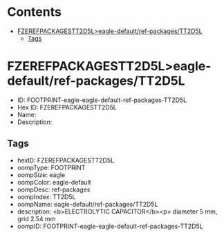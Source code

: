 



Contents
========

* [FZEREFPACKAGESTT2D5L>eagle-default/ref-packages/TT2D5L](#fzerefpackagestt2d5leagle-defaultref-packagestt2d5l)
	* [Tags](#tags)

# FZEREFPACKAGESTT2D5L>eagle-default/ref-packages/TT2D5L

- ID: FOOTPRINT-eagle-eagle-default-ref-packages-TT2D5L
- Hex ID: FZEREFPACKAGESTT2D5L
- Name: 
- Description: 

## Tags

- hexID: FZEREFPACKAGESTT2D5L
- oompType: FOOTPRINT
- oompSize: eagle
- oompColor: eagle-default
- oompDesc: ref-packages
- oompIndex: TT2D5L
- oompName: eagle-default/ref-packages/TT2D5L
- description: &lt;b&gt;ELECTROLYTIC CAPACITOR&lt;/b&gt;&lt;p&gt;&#xD;
diameter 5 mm, grid 2.54 mm
- oompID: FOOTPRINT-eagle-eagle-default-ref-packages-TT2D5L
